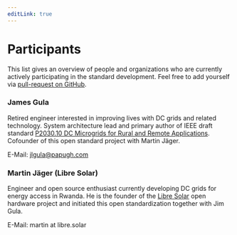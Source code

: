 ```yaml
---
editLink: true
---
```


# Participants

This list gives an overview of people and organizations who are currently actively participating in the standard development. Feel free to add yourself via [pull-request on GitHub](contributing.md).

### James Gula

Retired engineer interested in improving lives with DC grids and related technology. System architecture lead and primary author of IEEE draft standard [P2030.10 DC Microgrids for Rural and Remote Applications](https://site.ieee.org/sagroups-2030-10/). Cofounder of this open standard project with Martin Jäger.

E-Mail: jlgula@papugh.com

### Martin Jäger (Libre Solar)

Engineer and open source enthusiast currently developing DC grids for energy access in Rwanda. He is the founder of the [Libre Solar](https://libre.solar) open hardware project and initiated this open standardization together with Jim Gula.

E-Mail: martin at libre.solar
